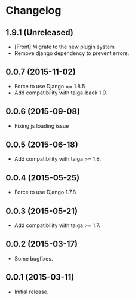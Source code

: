 # Changelog #


## 1.9.1 (Unreleased)
- [Front] Migrate to the new plugin system
- Remove django dependency to prevent errors.


## 0.0.7 (2015-11-02)
- Force to use Django == 1.8.5
- Add compatibility with taiga-back 1.9.


## 0.0.6 (2015-09-08)
- Fixing js loading issue


## 0.0.5 (2015-06-18)
- Add compatibility with taiga >= 1.8.


## 0.0.4 (2015-05-25)
- Force to use Django 1.7.8


## 0.0.3 (2015-05-21)
- Add compatibility with taiga >= 1.7.


## 0.0.2 (2015-03-17)
- Some bugfixes.


## 0.0.1 (2015-03-11)
- Initial release.
